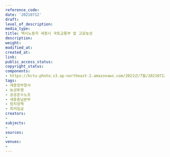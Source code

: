 ```yaml
---
reference_code: 
date: '20210712'
draft: 
level_of_description: 
media_type: 
title: 택시노동자 세종시 국토교통부 앞 고공농성
description: 
weight: 
modified_at: 
created_at: 
link: 
public_access_status: 
copyright_status: 
components:
- https://kctu-photo.s3.ap-northeast-2.amazonaws.com/2021년/7월/20210712-택시노동자+세종시+국토교통부+앞+고공농성_세종정부청사_농성투쟁_공공운수노조_세종충남본부_정치정책_최저임금_/_1D20374.jpg
tags:
- 세종정부청사
- 농성투쟁
- 공공운수노조
- 세종충남본부
- 정치정책
- 최저임금
creators:
- 
subjects:
- 
sources:
- 
venues:
- 
---
```

